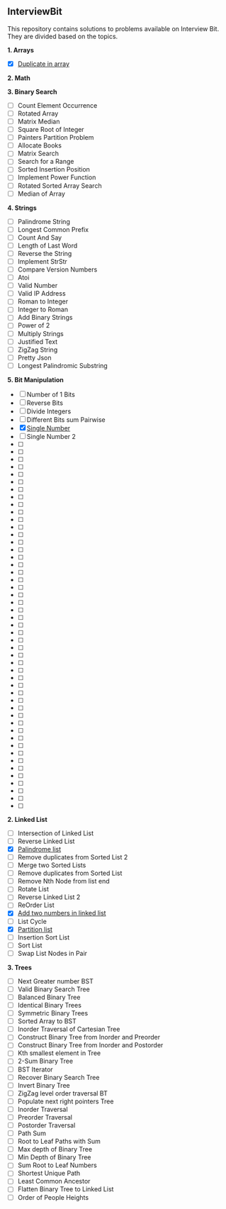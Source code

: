 ## InterviewBit
This repository contains solutions to problems available on Interview Bit. They are divided based on the topics.

**1. Arrays**
- [X] [Duplicate in array](../master/src/com/deepak/interviewbit/Arrays/DuplicateInArray.java)

**2. Math**

**3. Binary Search**
- [ ] Count Element Occurrence
- [ ] Rotated Array
- [ ] Matrix Median
- [ ] Square Root of Integer
- [ ] Painters Partition Problem
- [ ] Allocate Books
- [ ] Matrix Search
- [ ] Search for a Range
- [ ] Sorted Insertion Position
- [ ] Implement Power Function
- [ ] Rotated Sorted Array Search
- [ ] Median of Array

**4. Strings**
- [ ] Palindrome String
- [ ] Longest Common Prefix
- [ ] Count And Say
- [ ] Length of Last Word
- [ ] Reverse the String
- [ ] Implement StrStr
- [ ] Compare Version Numbers
- [ ] Atoi
- [ ] Valid Number
- [ ] Valid IP Address
- [ ] Roman to Integer
- [ ] Integer to Roman
- [ ] Add Binary Strings
- [ ] Power of 2
- [ ] Multiply Strings
- [ ] Justified Text
- [ ] ZigZag String
- [ ] Pretty Json
- [ ] Longest Palindromic Substring

**5. Bit Manipulation**
- [ ] Number of 1 Bits
- [ ] Reverse Bits
- [ ] Divide Integers
- [ ] Different Bits sum Pairwise
- [X] [Single Number](../master/src/com/deepak/interviewbit/BitManipulation/SingleNumber1.java)
- [ ] Single Number 2
- [ ] 
- [ ] 
- [ ] 
- [ ] 
- [ ] 
- [ ] 
- [ ] 
- [ ] 
- [ ] 
- [ ] 
- [ ] 
- [ ] 
- [ ] 
- [ ] 
- [ ] 
- [ ] 
- [ ] 
- [ ] 
- [ ] 
- [ ] 
- [ ] 
- [ ] 
- [ ] 
- [ ] 
- [ ] 
- [ ] 
- [ ] 
- [ ] 
- [ ] 
- [ ] 
- [ ] 
- [ ] 
- [ ] 
- [ ] 
- [ ] 
- [ ] 
- [ ] 
- [ ] 
- [ ] 
- [ ] 
- [ ] 
- [ ] 
- [ ] 
- [ ] 
- [ ] 
- [ ] 
- [ ] 
- [ ] 
- [ ] 

**2. Linked List**
- [ ] Intersection of Linked List
- [ ] Reverse Linked List
- [X] [Palindrome list](../master/src/com/deepak/interviewbit/LinkedList/PalindromeList.java)
- [ ] Remove duplicates from Sorted List 2
- [ ] Merge two Sorted Lists
- [ ] Remove duplicates from Sorted List
- [ ] Remove Nth Node from list end
- [ ] Rotate List
- [ ] Reverse Linked List 2
- [ ] ReOrder List
- [X] [Add two numbers in linked list](../master/src/com/deepak/interviewbit/LinkedList/AddTwoNumbers.java)
- [ ] List Cycle
- [X] [Partition list](../master/src/com/deepak/interviewbit/LinkedList/PartitionList.java)
- [ ] Insertion Sort List
- [ ] Sort List
- [ ] Swap List Nodes in Pair  

**3. Trees**  
- [ ] Next Greater number BST
- [ ] Valid Binary Search Tree
- [ ] Balanced Binary Tree
- [ ] Identical Binary Trees
- [ ] Symmetric Binary Trees
- [ ] Sorted Array to BST
- [ ] Inorder Traversal of Cartesian Tree
- [ ] Construct Binary Tree from Inorder and Preorder
- [ ] Construct Binary Tree from Inorder and Postorder
- [ ] Kth smallest element in Tree
- [ ] 2-Sum Binary Tree
- [ ] BST Iterator
- [ ] Recover Binary Search Tree
- [ ] Invert Binary Tree
- [ ] ZigZag level order traversal BT
- [ ] Populate next right pointers Tree
- [ ] Inorder Traversal
- [ ] Preorder Traversal
- [ ] Postorder Traversal
- [ ] Path Sum
- [ ] Root to Leaf Paths with Sum
- [ ] Max depth of Binary Tree
- [ ] Min Depth of Binary Tree
- [ ] Sum Root to Leaf Numbers
- [ ] Shortest Unique Path
- [ ] Least Common Ancestor
- [ ] Flatten Binary Tree to Linked List
- [ ] Order of People Heights
